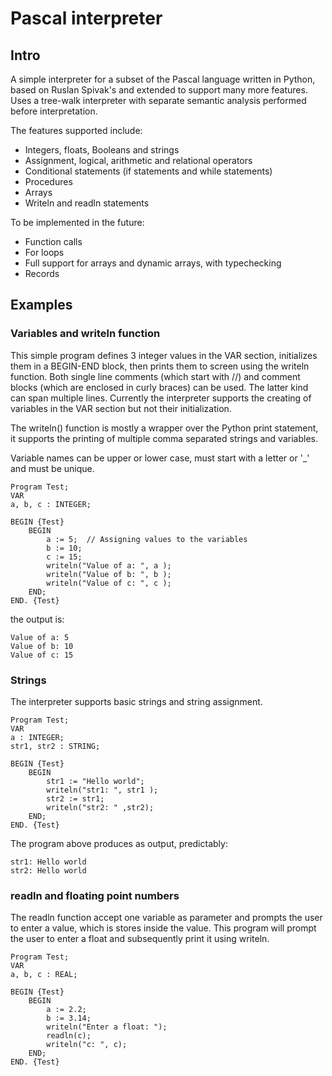 # Pascal interpreter

## Intro

A simple interpreter for a subset of the Pascal language written in Python, based on Ruslan Spivak's and extended to support many more features. 
Uses a tree-walk interpreter with separate semantic analysis performed before interpretation.

The features supported include:

- Integers, floats, Booleans and strings
- Assignment, logical, arithmetic and relational operators 
- Conditional statements (if statements and while statements)
- Procedures
- Arrays
- Writeln and readln statements 

To be implemented in the future:

- Function calls
- For loops
- Full support for arrays and dynamic arrays, with typechecking
- Records 

## Examples

### Variables and writeln function

This simple program defines 3 integer values in the VAR section, initializes them in a BEGIN-END block, then prints them to screen using the writeln function.
Both single line comments (which start with //) and comment blocks (which are enclosed in curly braces) can be used. The latter kind can span multiple lines.
Currently the interpreter supports the creating of variables in the VAR section but not their initialization. 

The writeln() function is mostly a wrapper over the Python print statement, it supports the printing of multiple comma separated strings and variables. 

Variable names can be upper or lower case, must start with a letter or '\_' and must be unique. 

```
Program Test;
VAR
a, b, c : INTEGER;

BEGIN {Test}
    BEGIN
        a := 5;  // Assigning values to the variables
        b := 10;
        c := 15;
        writeln("Value of a: ", a );
        writeln("Value of b: ", b );
        writeln("Value of c: ", c );
    END;
END. {Test}
```

the output is:
```
Value of a: 5
Value of b: 10
Value of c: 15
```
### Strings

The interpreter supports basic strings and string assignment.
```
Program Test;
VAR
a : INTEGER;
str1, str2 : STRING;

BEGIN {Test}
    BEGIN
        str1 := "Hello world";
        writeln("str1: ", str1 );
        str2 := str1;
        writeln("str2: " ,str2);
    END;
END. {Test}
```
The program above produces as output, predictably:
```
str1: Hello world
str2: Hello world
```
### readln and floating point numbers
The readln function accept one variable as parameter and prompts the user to enter a value, which is stores inside the value. 
This program will prompt the user to enter a float and subsequently print it using writeln. 

```
Program Test;
VAR
a, b, c : REAL;

BEGIN {Test}
    BEGIN
        a := 2.2;
        b := 3.14;
        writeln("Enter a float: ");
        readln(c);
        writeln("c: ", c);
    END;
END. {Test}
```
